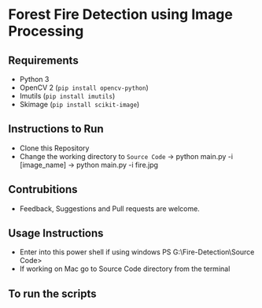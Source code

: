 # Forest Fire Detection using Image Processing

## Requirements
- Python 3
- OpenCV 2 (```pip install opencv-python```)
- Imutils  (```pip install imutils```)
- Skimage   (```pip install scikit-image```)

## Instructions to Run
- Clone this Repository
- Change the working directory to ```Source Code```
 -> python main.py -i [image_name]
    -> python main.py -i fire.jpg

## Contrubitions
- Feedback, Suggestions and Pull requests are welcome.

## Usage Instructions
- Enter into this power shell if using windows PS G:\Fire-Detection\Source Code>
- If working on Mac go to Source Code directory from the terminal

## To run the scripts

   
